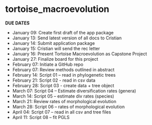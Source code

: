 # tortoise_macroevolution
**DUE DATES**
- January 09: Create first draft of the app package
- January 13: Send latest version of all docs to Cristian
- January 14: Submit application package
- January 15: Cristian will send the rec letter
- January 16: Present Tortoise Macroevolution as Capstone Project
- January 27: Finalize board for this project
- February 07: Initiate a GitHub repo
- February 07: Review methods outlined in abstract
- February 14: Script 01 – read in phylogenetic trees
- February 21: Script 02 - read in csv data
- February 28: Script 03 - create data + tree object
- March 07: Script 04 – Estimate diversification rates (genera)
- March 14: Script 05 – estimate div rates (species)
- March 21: Review rates of morphological evolution
- March 28: Script 06 – rates of morphological evolution
- April 04: Script 07 – read in all csv and tree files
- April 11: Script 08 – fit PGLS
